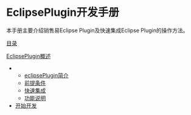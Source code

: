 # EclipsePlugin开发手册

本手册主要介绍销售易Eclipse Plugin及快速集成Eclipse Plugin的操作方法。

[目录](https://github.com/Doraliudd/eclipsePlugin/blob/master/SUMMARY.md)

[EclipsePlugin概述](README.md)

* * [eclipsePlugin简介](eclipsepluginjian-jie.md)
  * [前提条件](qian-ti-tiao-jian.md)
  * [快速集成](kuai-su-ji-cheng.md)
  * [功能说明](gong-neng-shuo-ming.md)
* [开始开发](kai-shi-kai-fa.md)



